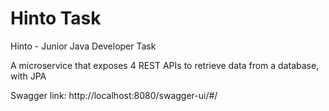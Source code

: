 # Hinto Task

Hinto - Junior Java Developer Task 

A microservice that exposes 4 REST APIs to retrieve data from a database, with JPA

Swagger link: http://localhost:8080/swagger-ui/#/



